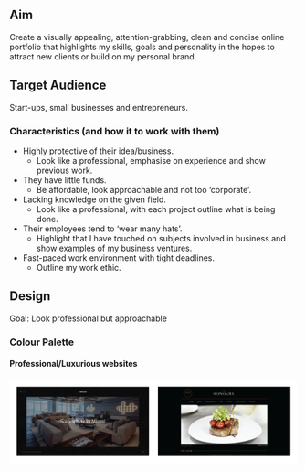 ## Aim

Create a visually appealing, attention-grabbing, clean and concise online portfolio that highlights my skills, goals and personality in the hopes to attract new clients or build on my personal brand. 

## Target Audience

Start-ups, small businesses and entrepreneurs. 

### Characteristics (and how it to work with them)

* Highly protective of their idea/business.
    *  Look like a professional, emphasise on experience and show previous work.
* They have little funds.
    *  Be affordable, look approachable and not too ‘corporate’. 
* Lacking knowledge on the given field.
    * Look like a professional, with each project outline what is being done.
* Their employees tend to ‘wear many hats’.
    * Highlight that I have touched on subjects involved in business and show examples of my business ventures.
* Fast-paced work environment with tight deadlines.
    * Outline my work ethic.

## Design

Goal: Look professional but approachable

### Colour Palette

#### Professional/Luxurious websites

![alt](sources/luxury-websites.png)


